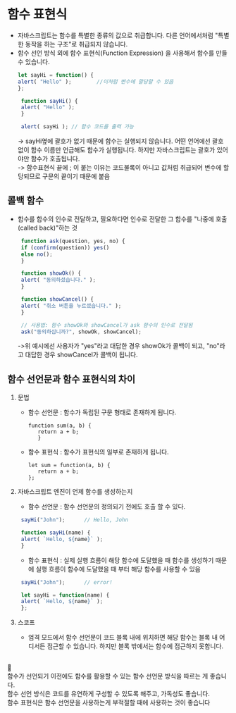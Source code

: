 # 함수 표현식
- 자바스크립트는 함수를 특별한 종류의 값으로 취급합니다. 다른 언어에서처럼 "특별한 동작을 하는 구조"로 취급되지 않습니다.
- 함수 선언 방식 외에 함수 표현식(Function Expression) 을 사용해서 함수를 만들 수 있습니다.
   ```js
   let sayHi = function() {
   alert( "Hello" );        //이처럼 변수에 할당할 수 있음
   };
   ```
   ```js
    function sayHi() {
    alert( "Hello" );
    }

    alert( sayHi ); // 함수 코드를 출력 가능
   ```
   -> sayHi옆에 괄호가 없기 때문에 함수는 실행되지 않습니다. 어떤 언어에선 괄호 없이 함수 이름만 언급해도 함수가 실행됩니다. 하지만 자바스크립트는 괄호가 있어야만 함수가 호출됩니다.<br>
   -> 함수표현식 끝에 ; 이 붙는 이유는 코드불록이 아니고 값처럼 취급되어 변수에 할당되므로 구문의 끝이기 때문에 붙음

## 콜백 함수
- 함수를 함수의 인수로 전달하고, 필요하다면 인수로 전달한 그 함수를 "나중에 호출(called back)"하는 것
   ```js
    function ask(question, yes, no) {
    if (confirm(question)) yes()
    else no();
    }

    function showOk() {
    alert( "동의하셨습니다." );
    }

    function showCancel() {
    alert( "취소 버튼을 누르셨습니다." );
    }

    // 사용법: 함수 showOk와 showCancel가 ask 함수의 인수로 전달됨
    ask("동의하십니까?", showOk, showCancel);
   ```
   ->위 예시에선 사용자가 "yes"라고 대답한 경우 showOk가 콜백이 되고, "no"라고 대답한 경우 showCancel가 콜백이 됩니다.


## 함수 선언문과 함수 표현식의 차이
1. 문법
   - 함수 선언문 : 함수가 독립된 구문 형태로 존재하게 됩니다.
     ```
     function sum(a, b) {
        return a + b;
        }
     ```
   - 함수 표현식 : 함수가 표현식의 일부로 존재하게 됩니다.
     ```
     let sum = function(a, b) {
        return a + b;
     };
     ```
2. 자바스크립트 엔진이 언제 함수를 생성하는지
   - 함수 선언문 : 함수 선언문의 정의되기 전에도 호출 할 수 있다.
   ```js
    sayHi("John");      // Hello, John

    function sayHi(name) {
    alert( `Hello, ${name}` );
    }
   ```
   - 함수 표현식 : 실제 실행 흐름이 해당 함수에 도달했을 때 함수를 생성하기 때문에 실행 흐름이 함수에 도달했을 때 부터 해당 함수를 사용할 수 있음
   ```js
    sayHi("John");      // error!

    let sayHi = function(name) { 
    alert( `Hello, ${name}` );
    };   
   ```

3. 스코프
   - 엄격 모드에서 함수 선언문이 코드 블록 내에 위치하면 해당 함수는 블록 내 어디서든 접근할 수 있습니다. 하지만 블록 밖에서는 함수에 접근하지 못합니다.

<br>🚨<br>
함수가 선언되기 이전에도 함수를 활용할 수 있는 함수 선언문 방식을 따르는 게 좋습니다.<br> 
함수 선언 방식은 코드를 유연하게 구성할 수 있도록 해주고, 가독성도 좋습니다.<br>
함수 표현식은 함수 선언문을 사용하는게 부적절할 때에 사용하는 것이 좋습니다